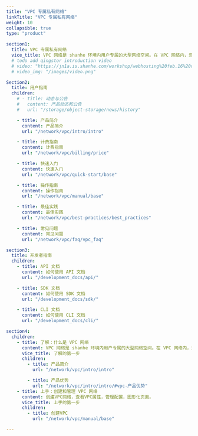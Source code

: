 ```yaml
---
title: "VPC 专属私有网络"
linkTitle: "VPC 专属私有网络"
weight: 10
collapsible: true
type: "product"

section1:
  title: VPC 专属私有网络
  vice_title: VPC 网络是 shanhe 环境内用户专属的大型网络空间。在 VPC 网络内，您可以自定义 IP 地址范围、创建子网，并在子网内创建云服务器/数据库/大数据等各种云资源。
  # todo add qingstor introduction video
  # video: "https://jn1a.is.shanhe.com/workshop/webhosting%20feb.16%20v3.mp4"
  # video_img: "/images/video.png"

Section2:
  title: 用户指南
  children:
    # - title: 动态与公告
    #   content: 产品动态和公告
    #   url: "/storage/object-storage/news/history"

    - title: 产品简介
      content: 产品简介
      url: "/network/vpc/intro/intro"

    - title: 计费指南
      content: 计费指南
      url: "/network/vpc/billing/price"

    - title: 快速入门
      content: 快速入门
      url: "/network/vpc/quick-start/base"

    - title: 操作指南
      content: 操作指南
      url: "/network/vpc/manual/base"

    - title: 最佳实践
      content: 最佳实践
      url: "/network/vpc/best-practices/best_practices"

    - title: 常见问题
      content: 常见问题
      url: "/network/vpc/faq/vpc_faq"

section3:
  title: 开发者指南
  children:
    - title: API 文档
      content: 如何使用 API 文档
      url: "/development_docs/api/"

    - title: SDK 文档
      content: 如何使用 SDK 文档
      url: "/development_docs/sdk/"

    - title: CLI 文档
      content: 如何使用 CLI 文档
      url: "/development_docs/cli/"

section4:
  children:
    - title: 了解：什么是 VPC 网络
      content: VPC 网络是 shanhe 环境内用户专属的大型网络空间。在 VPC 网络内，您可以自定义 IP 地址范围、创建子网，并在子网内创建云服务器/数据库/大数据等各种云资源。
      vice_title: 了解的第一步
      children:
        - title: 产品简介
          url: "/network/vpc/intro/intro"

        - title: 产品优势
          url: "/network/vpc/intro/intro/#vpc-产品优势"
    - title: 上手：创建和管理 VPC 网络
      content: 创建VPC网络，查看VPC属性，管理配置，图形化页面。
      vice_title: 上手的第一步
      children:
        - title: 创建VPC
          url: "/network/vpc/manual/base"

---
```



<!-- type: "product" 这个参数表明这是一个产品index页面 -->
<!-- section1 为产品index页面 主标题 副标题 video  video_img为视频图片  -->
<!-- section2 为产品index页面 第一个大块的用户文档配置  -->
<!-- section3 为产品index页面 第二个大块的开发者文档配置  -->
<!-- section4 为产品index页面 第三个大块的学习路径配置  -->
